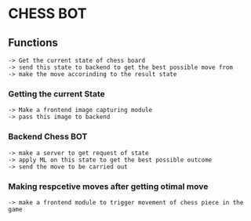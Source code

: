 # CHESS BOT

## Functions

    -> Get the current state of chess board
    -> send this state to backend to get the best possible move from
    -> make the move accorinding to the result state

### Getting the current State

    -> Make a frontend image capturing module
    -> pass this image to backend

### Backend Chess BOT

    -> make a server to get request of state
    -> apply ML on this state to get the best possible outcome
    -> send the move to be carried out

### Making respcetive moves after getting otimal move

    -> make a frontend module to trigger movement of chess piece in the game
